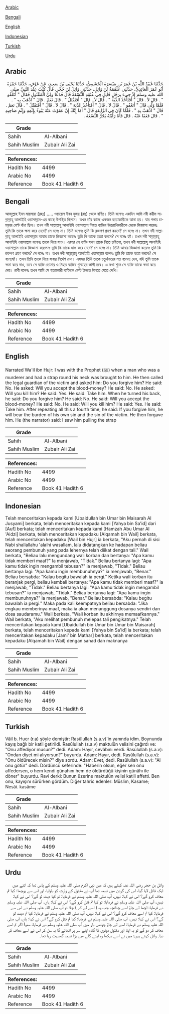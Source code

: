 [Arabic](#arabic)

[Bengali](#bengali)

[English](#english)

[Indonesian](#indonesian)

[Turkish](#turkish)

[Urdu](#urdu)

## Arabic


<div dir="rtl" lang="ar" style={{fontSize:'larger',backgroundColor:'#f8f9fa',padding:20}}>
حَدَّثَنَا عُبَيْدُ اللَّهِ بْنُ عُمَرَ بْنِ مَيْسَرَةَ الْجُشَمِيُّ، حَدَّثَنَا يَحْيَى بْنُ سَعِيدٍ، عَنْ عَوْفٍ، حَدَّثَنَا حَمْزَةُ أَبُو عُمَرَ الْعَائِذِيُّ، حَدَّثَنِي عَلْقَمَةُ بْنُ وَائِلٍ، حَدَّثَنِي وَائِلُ بْنُ حُجْرٍ، قَالَ كُنْتُ عِنْدَ النَّبِيِّ صلى الله عليه وسلم إِذْ جِيءَ بِرَجُلٍ قَاتِلٍ فِي عُنُقِهِ النِّسْعَةُ قَالَ فَدَعَا وَلِيَّ الْمَقْتُولِ فَقَالَ ‏"‏ أَتَعْفُو ‏"‏ ‏.‏ قَالَ لاَ ‏.‏ قَالَ ‏"‏ أَفَتَأْخُذُ الدِّيَةَ ‏"‏ ‏.‏ قَالَ لاَ ‏.‏ قَالَ ‏"‏ أَفَتَقْتُلُ ‏"‏ ‏.‏ قَالَ نَعَمْ ‏.‏ قَالَ ‏"‏ اذْهَبْ بِهِ ‏"‏ ‏.‏ فَلَمَّا وَلَّى قَالَ ‏"‏ أَتَعْفُو ‏"‏ ‏.‏ قَالَ لاَ ‏.‏ قَالَ ‏"‏ أَفَتَأْخُذُ الدِّيَةَ ‏"‏ ‏.‏ قَالَ لاَ ‏.‏ قَالَ ‏"‏ أَفَتَقْتُلُ ‏"‏ ‏.‏ قَالَ نَعَمْ ‏.‏ قَالَ ‏"‏ اذْهَبْ بِهِ ‏"‏ ‏.‏ فَلَمَّا كَانَ فِي الرَّابِعَةِ قَالَ ‏"‏ أَمَا إِنَّكَ إِنْ عَفَوْتَ عَنْهُ يَبُوءُ بِإِثْمِهِ وَإِثْمِ صَاحِبِهِ ‏"‏ ‏.‏ قَالَ فَعَفَا عَنْهُ ‏.‏ قَالَ فَأَنَا رَأَيْتُهُ يَجُرُّ النِّسْعَةَ ‏.‏
</div>
<div style={{backgroundColor:'#f8f9fa',padding:20, marginBottom: 10}}><table> <thead> <tr> <th>Grade</th> <th></th> </tr> </thead> <tbody> <tr><td>Sahih</td><td>Al-Albani</td></tr><tr><td>Sahih Muslim</td><td>Zubair Ali Zai</td></tr></tbody></table><table> <thead> <tr> <th>References:</th> <th></th> </tr> </thead> <tbody><tr><td>Hadith No</td><td>4499</td></tr><tr><td>Arabic No</td><td>4499</td></tr><tr><td>Reference</td><td>Book 41 Hadith 6</td></tr></tbody></table></div>

## Bengali


<div dir="ltr" lang="bn" style={{fontSize:'larger',backgroundColor:'#f8f9fa',padding:20}}>
আবদুল্লাহ ইবন মায়সারা (রহঃ) ..... ওয়ায়েল ইবন হুজর (রাঃ) থেকে বর্ণিত। তিনি বলেনঃ একদিন আমি নবী করীম সাল্লাল্লাহু আলাইহি ওয়াসাল্লাম-এর কাছে উপস্থিত ছিলাম। তখন তাঁর কাছে একজন হত্যাকারীকে আনা হয়। যার গলায় চামড়ার বেল্ট বাঁধা ছিল। তখন নবী সাল্লাল্লাহু আলাইহি ওয়াসাল্লাম নিহত ব্যক্তির উত্তরাধিকারীকে ডেকে জিজ্ঞাসা করেনঃ তুমি কি তাকে ক্ষমা করে দেবে? সে বলেঃ না। তিনি বলেনঃ তুমি কি রক্তপণ গ্রহণ করবে? সে বলেঃ না। তখন নবী সাল্লাল্লাহু আলাইহি ওয়াসাল্লাম আবার তাকে জিজ্ঞাসা করেনঃ তুমি কি তাকে হত্যা করবে? সে বলেঃ হ্যাঁ। তখন নবী সাল্লাল্লাহু আলাইহি ওয়াসাল্লাম বলেনঃ তাকে নিয়ে যাও। এরপর সে ব্যক্তি যখন তাকে নিতে চাইলো, তখন নবী সাল্লাল্লাহু আলাইহি ওয়াসাল্লাম তাকে জিজ্ঞাসা করলেনঃ তুমি কি তাকে মাফ করে দেবে? সে বলেঃ না। তিনি আবার জিজ্ঞাসা করেনঃ তুমি কি রক্তপণ গ্রহণ করবে? সে বলেঃ না। তখন নবী সাল্লাল্লাহু আলাইহি ওয়াসাল্লাম বলেনঃ তুমি কি তাকে হত্যা করবে? সে বলেঃহ্যাঁ। তখন তিনি তাকে নিয়ে যাবার নির্দেশ দেন। এসময় তিনি তাকে চতুর্থবারের মত বলেনঃ দেখ, যদি তুমি তাকে ক্ষমা করে দাও, তবে সে ব্যক্তি তোমার ও নিহত ব্যক্তির গুনাহের ভাগী হবে। এ কথা শুনে সে ব্যক্তি তাকে ক্ষমা করে দেয়। রাবী বলেনঃ তখন আমি সে হত্যাকারী ব্যক্তিকে বেল্ট টানতে টানতে যেতে দেখি।
</div>
<div style={{backgroundColor:'#f8f9fa',padding:20, marginBottom: 10}}><table> <thead> <tr> <th>Grade</th> <th></th> </tr> </thead> <tbody> <tr><td>Sahih</td><td>Al-Albani</td></tr><tr><td>Sahih Muslim</td><td>Zubair Ali Zai</td></tr></tbody></table><table> <thead> <tr> <th>References:</th> <th></th> </tr> </thead> <tbody><tr><td>Hadith No</td><td>4499</td></tr><tr><td>Arabic No</td><td>4499</td></tr><tr><td>Reference</td><td>Book 41 Hadith 6</td></tr></tbody></table></div>

## English


<div dir="ltr" lang="en" style={{fontSize:'larger',backgroundColor:'#f8f9fa',padding:20}}>
Narrated Wa'il ibn Hujr: I was with the Prophet (ﷺ) when a man who was a murderer and had a strap round his neck was brought to him. He then called the legal guardian of the victim and asked him: Do you forgive him? He said: No. He asked: Will you accept the blood-money? He said: No. He asked: Will you kill him? He said: Yes. He said: Take him. When he turned his back, he said: Do you forgive him? He said: No. He said: Will you accept the blood-money? He said: No. He said: Will you kill him? He said: Yes. He said: Take him. After repeating all this a fourth time, he said: If you forgive him, he will bear the burden of his own sin and the sin of the victim. He then forgave him. He (the narrator) said: I saw him pulling the strap
</div>
<div style={{backgroundColor:'#f8f9fa',padding:20, marginBottom: 10}}><table> <thead> <tr> <th>Grade</th> <th></th> </tr> </thead> <tbody> <tr><td>Sahih</td><td>Al-Albani</td></tr><tr><td>Sahih Muslim</td><td>Zubair Ali Zai</td></tr></tbody></table><table> <thead> <tr> <th>References:</th> <th></th> </tr> </thead> <tbody><tr><td>Hadith No</td><td>4499</td></tr><tr><td>Arabic No</td><td>4499</td></tr><tr><td>Reference</td><td>Book 41 Hadith 6</td></tr></tbody></table></div>

## Indonesian


<div dir="ltr" lang="id" style={{fontSize:'larger',backgroundColor:'#f8f9fa',padding:20}}>
Telah menceritakan kepada kami [Ubaidullah bin Umar bin Maisarah Al Jusyami] berkata, telah menceritakan kepada kami [Yahya bin Sa'id] dari [Auf] berkata; telah menceritakan kepada kami [Hamzah Abu Umar Al 'Aidzi] berkata, telah menceritakan kepadaku [Alqamah bin Wail] berkata, telah menceritakan kepadaku [Wail bin Hujr] ia berkata, "Aku pernah di sisi Nabi shallallahu 'alaihi wasallam, lalu didatangkan ke hadapan beliau seorang pembunuh yang pada lehernya telah diikat dengan tali." Wail berkata, "Beliau lalu mengundang wali korban dan bertanya: "Apa kamu tidak memberi maaf?" Ia menjawab, "Tidak." Beliau bertanya lagi: "Apa kamu tidak ingin mengambil tebusan?" ia menjawab, "Tidak." Beliau bertanya lagi: "Apa kamu ingin membunuhnya?" ia menjawab, "Benar." Beliau bersabda: "Kalau begitu bawalah ia pergi." Ketika wali korban itu beranjak pergi, beliau kembali bertanya: "Apa kamu tidak memberi maaf?" ia menjawab, "Tidak." Beliau bertanya lagi: "Apa kamu tidak ingin mengambil tebusan?" ia menjawab, "Tidak." Beliau bertanya lagi: "Apa kamu ingin membunuhnya?" ia menjawab, "Benar." Beliau bersabda: "Kalau begitu bawalah ia pergi." Maka pada kali keempatnya beliau bersabda: "Jika engkau memberinya maaf, maka ia akan menanggung dosanya sendiri dan dosa saudaramu." Wail berkata, "Wali korban itu akhirnya memaafkannya." Wail berkata, "Aku melihat pembunuh melepas tali pengikatnya." Telah menceritakan kepada kami [Ubaidullah bin Umar bin Umar bin Maisarah] berkata, telah menceritakan kepada kami [Yahya bin Sa'id] ia berkata; telah menceritakan kepadaku [Jami' bin Mathar] berkata, telah menceritakan kepadaku [Alqamah bin Wail] dengan sanad dan maknanya
</div>
<div style={{backgroundColor:'#f8f9fa',padding:20, marginBottom: 10}}><table> <thead> <tr> <th>Grade</th> <th></th> </tr> </thead> <tbody> <tr><td>Sahih</td><td>Al-Albani</td></tr><tr><td>Sahih Muslim</td><td>Zubair Ali Zai</td></tr></tbody></table><table> <thead> <tr> <th>References:</th> <th></th> </tr> </thead> <tbody><tr><td>Hadith No</td><td>4499</td></tr><tr><td>Arabic No</td><td>4499</td></tr><tr><td>Reference</td><td>Book 41 Hadith 6</td></tr></tbody></table></div>

## Turkish


<div dir="ltr" lang="tr" style={{fontSize:'larger',backgroundColor:'#f8f9fa',padding:20}}>
Vâil b. Hucr (r.a) şöyle demiştir: Rasûlullah (s.a.v)'in yanında idim. Boynunda kayış bağlı bir katil getirildi. Rasûlullah (s.a.v) maktulün velisini çağırdı ve: "Onu affediyor musun?" dedi. Adam: Hayır, cevâbını verdi. Rasûlullah (s.a.v): "Ondan diyet mi alıyorsun?" buyurdu. Adam: Hayır, dedi. Rasûlullah (s.a.v): "Onu öldürecek misin?" diye sordu. Adam: Evet, dedi. Rasûlullah (s.a.v): "Al onu götür" dedi. Dördüncü seferinde: "Haberin olsun, eğer sen onu affedersen, o hem kendi günahını hem de öldürdüğü kişinin günâhı ile döner" buyurdu. Ravi derki: Bunun üzerine maktulün velisi katili affetti. Ben onu, kayışını sürürken gördüm. Diğer tahric edenler: Müslim, Kasame; Nesâi. kasâme
</div>
<div style={{backgroundColor:'#f8f9fa',padding:20, marginBottom: 10}}><table> <thead> <tr> <th>Grade</th> <th></th> </tr> </thead> <tbody> <tr><td>Sahih</td><td>Al-Albani</td></tr><tr><td>Sahih Muslim</td><td>Zubair Ali Zai</td></tr></tbody></table><table> <thead> <tr> <th>References:</th> <th></th> </tr> </thead> <tbody><tr><td>Hadith No</td><td>4499</td></tr><tr><td>Arabic No</td><td>4499</td></tr><tr><td>Reference</td><td>Book 41 Hadith 6</td></tr></tbody></table></div>

## Urdu


<div dir="rtl" lang="ur" style={{fontSize:'larger',backgroundColor:'#f8f9fa',padding:20}}>
وائل بن حجر رضی اللہ عنہ کہتے ہیں کہ میں نبی اکرم صلی اللہ علیہ وسلم کے پاس تھا کہ اتنے میں ایک قاتل لایا گیا، اس کی گردن میں تسمہ تھا آپ نے مقتول کے وارث کو بلوایا، اور اس سے پوچھا: کیا تم معاف کرو گے؟ اس نے کہا: نہیں، آپ صلی اللہ علیہ وسلم نے فرمایا: تو کیا دیت لو گے؟ اس نے کہا: نہیں، آپ صلی اللہ علیہ وسلم نے فرمایا: تو کیا تم قتل کرو گے؟ اس نے کہا: ہاں، آپ صلی اللہ علیہ وسلم نے فرمایا: اچھا لے جاؤ اسے چنانچہ جب وہ ( اسے لے کر ) چلا تو آپ صلی اللہ علیہ وسلم نے اس سے فرمایا: کیا تم اسے معاف کرو گے؟ اس نے کہا: نہیں، آپ صلی اللہ علیہ وسلم نے فرمایا: کیا تم دیت لو گے؟ اس نے کہا: نہیں، آپ صلی اللہ علیہ وسلم نے فرمایا: کیا تم قتل کرو گے؟ اس نے کہا: ہاں، آپ صلی اللہ علیہ وسلم نے فرمایا: اسے لے جاؤ چوتھی بار میں آپ صلی اللہ علیہ وسلم نے فرمایا: سنو! اگر تم اسے معاف کر دو گے تو یہ اپنا اور مقتول دونوں کا گناہ اپنے سر پر اٹھائے گا یہ سن کر اس نے اسے معاف کر دیا۔ وائل کہتے ہیں: میں نے اسے دیکھا وہ اپنے گلے میں پڑا تسمہ گھسیٹ رہا تھا۔
</div>
<div style={{backgroundColor:'#f8f9fa',padding:20, marginBottom: 10}}><table> <thead> <tr> <th>Grade</th> <th></th> </tr> </thead> <tbody> <tr><td>Sahih</td><td>Al-Albani</td></tr><tr><td>Sahih Muslim</td><td>Zubair Ali Zai</td></tr></tbody></table><table> <thead> <tr> <th>References:</th> <th></th> </tr> </thead> <tbody><tr><td>Hadith No</td><td>4499</td></tr><tr><td>Arabic No</td><td>4499</td></tr><tr><td>Reference</td><td>Book 41 Hadith 6</td></tr></tbody></table></div>